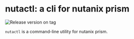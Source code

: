 # nutactl: a cli for nutanix prism

![Release version on tag](https://github.com/simonfuhrer/nutactl/workflows/Release%20version%20on%20tag/badge.svg)


`nutactl` is a command-line utility for nutanix prism.

